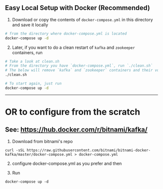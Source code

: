 
## Easy Local Setup with Docker (Recommended)

1. Download or copy the contents of `docker-compose.yml` in this directory and save it locally

```bash
# from the directory where docker-compose.yml is located
docker-compose up -d
```
2. Later, if you want to do a clean restart of `kafka` and `zookeeper` containers, run

```bash
# Take a look at clean.sh
# From the directory you have `docker-compose.yml`, run `./clean.sh`
# The below will remove `kafka` and `zookeeper` containers and their volumes.
./clean.sh

# To start again, just run
docker-compose up -d
```

---


# OR to configure from the scratch

## See: https://hub.docker.com/r/bitnami/kafka/

1. Download from bitnami's repo
```
curl -sSL https://raw.githubusercontent.com/bitnami/bitnami-docker-kafka/master/docker-compose.yml > docker-compose.yml
```
2. configure docker-compose.yml as you prefer and then 

3. Run
```
docker-compose up -d
```
